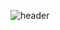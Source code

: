 ![header](https://capsule-render.vercel.app/api?type=wave&color=0:000046,100:1CB5E0&height=100&section=header&text=Hi%20Everyone!&fontSize=70&animation=fadeIn)

